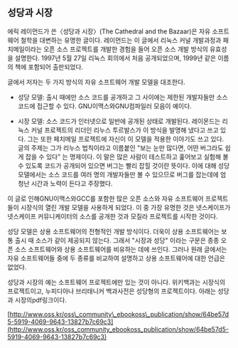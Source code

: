 ## 성당과 시장

에릭 레이먼드가 쓴〈성당과 시장〉\(The Cathedral and the Bazaar\)은 자유 소프트웨어 철학을 대변하는 유명한 글이다. 레이먼드는 이 글에서 리눅스 커널 개발과정과 패치메일이라는 오픈 소스 프로젝트를 개발한 경험을 들어 오픈 소스 개발 방식의 유효성을 설명한다. 1997년 5월 27일 리눅스 회의에서 처음 공개되었으며, 1999년 같은 이름의 책에 포함되어 출판되었다.

글에서 저자는 두 가지 방식의 자유 소프트웨어 개발 모델을 대조한다.

* 성당 모델: 출시 때에만 소스 코드를 공개하고 그 사이에는 제한된 개발자들만 소스 코드에 접근할 수 있다. GNU이맥스와GNU컴파일러 모음이 예이다.

* 시장 모델: 소스 코드가 인터넷으로 일반에 공개된 상태로 개발된다. 레이몬드는 리눅스 커널 프로젝트의 리더인 리누스 투르발스가 이 방식을 발명해 냈다고 쓰고 있다. 그는 또한 페치메일 프로젝트에 자신이 이 모델을 적용한 이야기도 쓰고 있다. 글의 주제는 그가 리누스 법칙이라고 이름붙인 "보는 눈만 많다면, 어떤 버그라도 쉽게 잡을 수 있다" 는 명제이다. 이 말은 많은 사람이 테스트하고 훑어보고 실험해 볼 수 있도록 코드가 공개되어 있으면 버그는 빨리 잡힐 것이란 뜻이다. 이에 대해 성당 모델에서는 소스 코드를 여러 명의 개발자들만 볼 수 있으므로 버그를 잡는데에 엄청난 시간과 노력이 든다고 주장했다.

이 글로 인해GNU이맥스와GCC를 포함한 많은 오픈 소스와 자유 소프트웨어 프로젝트들이 시장식의 열린 개발 모델을 사용하게 되었다. 이 중 가장 유명한 것은 넷스케이프가 넷스케이프 커뮤니케이터의 소스를 공개한 것과 모질라 프로젝트를 시작한 것이다.

성당 모델은 상용 소프트웨어의 전형적인 개발 방식이다. 더욱이 상용 소프트웨어는 보통 출시 때 소스가 같이 제공되지 않는다. 그래서 "시장과 성당" 이라는 구문은 종종 오픈 소스 소프트웨어와 상용 소프트웨어를 비유하는 데에 쓰인다. 그러나 원래 글에서는 자유 소프트웨어들 중에 두 종류를 비교하여 설명하고 상용 소프트웨어에 대한 언급은 없었다.

성당과 시장의 예는 소프트웨어 프로젝트에만 있는 것이 아니다. 위키백과는 시장식의 프로젝트이고, 누피디아나 브리태니커 백과사전은 성당형의 프로젝트이다. 아래는 성당과 시장의pdf링크이다.

[http://www.oss.kr/oss\_community\_ebookoss\_publication/show/64be57d5-5919-4069-9643-13827b7c69c3](http://www.oss.kr/oss_community_ebookoss_publication/show/64be57d5-5919-4069-9643-13827b7c69c3)

